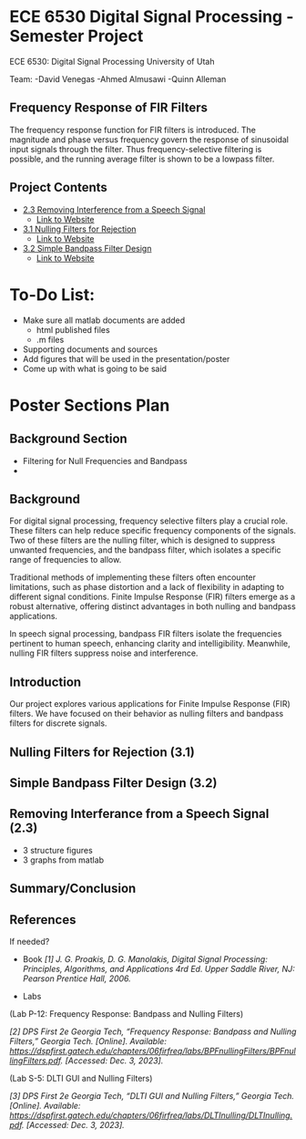 # ECE 6530 Digital Signal Processing - Semester Project
ECE 6530: Digital Signal Processing
University of Utah

Team:
-David Venegas
-Ahmed Almusawi
-Quinn Alleman

## Frequency Response of FIR Filters

The frequency response function for FIR filters is introduced. The magnitude and phase versus frequency govern the response of sinusoidal input signals through the filter. Thus frequency-selective filtering is possible, and the running average filter is shown to be a lowpass filter.

## Project Contents
- [2.3 Removing Interference from a Speech Signal](<2.3 Removing Interference from a Speech Signal/SectionDescription.md>)
    - [Link to Website](<http://dspfirst.gatech.edu/chapters/06firfreq/overview.html>)
- [3.1 Nulling Filters for Rejection](<3.1 Nulling Filters for Rejection/nulling.md>)
    - [Link to Website](<https://dspfirst.gatech.edu/chapters/06firfreq/labs/BPFnullingFilters/BPFnullingFilters.pdf>)
- [3.2 Simple Bandpass Filter Design](<3.2SimpleBandpassFilterDesign>)
    - [Link to Website](<https://dspfirst.gatech.edu/chapters/06firfreq/labs/BPFnullingFilters/BPFnullingFilters.pdf>)


# To-Do List:
- Make sure all matlab documents are added
    - html published files
    - .m files
- Supporting documents and sources
- Add figures that will be used in the presentation/poster
- Come up with what is going to be said



# Poster Sections Plan

## Background Section
- Filtering for Null Frequencies and Bandpass
- 



## Background

For digital signal processing, frequency selective filters play a crucial role. These filters can help reduce specific frequency components of the signals. Two of these filters are the nulling filter, which is designed to suppress unwanted frequencies, and the bandpass filter, which isolates a specific range of frequencies to allow.

Traditional methods of implementing these filters often encounter limitations, such as phase distortion and a lack of flexibility in adapting to different signal conditions. Finite Impulse Response (FIR) filters emerge as a robust alternative, offering distinct advantages in both nulling and bandpass applications.

In speech signal processing, bandpass FIR filters isolate the frequencies pertinent to human speech, enhancing clarity and intelligibility. Meanwhile, nulling FIR filters suppress noise and interference.

## Introduction

Our project explores various applications for Finite Impulse Response (FIR) filters. We have focused on their behavior as nulling filters and bandpass filters for discrete signals.

## Nulling Filters for Rejection (3.1)

## Simple Bandpass Filter Design (3.2)

## Removing Interferance from a Speech Signal (2.3)
- 3 structure figures
- 3 graphs from matlab

## Summary/Conclusion

## References 
If needed?
- Book
*[1] J. G. Proakis, D. G. Manolakis, Digital Signal Processing: Principles, Algorithms, and Applications 4rd Ed. Upper Saddle River, NJ: Pearson Prentice Hall, 2006.*

- Labs
  
(Lab P-12: Frequency Response: Bandpass and Nulling Filters)

*[2] DPS First 2e Georgia Tech, “Frequency Response: Bandpass and Nulling Filters,” Georgia Tech. [Online]. Available: https://dspfirst.gatech.edu/chapters/06firfreq/labs/BPFnullingFilters/BPFnullingFilters.pdf. [Accessed: Dec. 3, 2023].*

(Lab S-5: DLTI GUI and Nulling Filters)

*[3] DPS First 2e Georgia Tech, “DLTI GUI and Nulling Filters,” Georgia Tech. [Online]. Available: https://dspfirst.gatech.edu/chapters/06firfreq/labs/DLTInulling/DLTInulling.pdf. [Accessed: Dec. 3, 2023].*